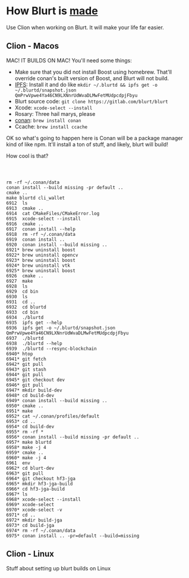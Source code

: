 # How Blurt is [made](https://www.facebook.com/watch/?v=845703122288697)

Use Clion when working on Blurt.  It will make your life far easier.  

## Clion - Macos

MAC!  IT BUILDS ON MAC!
You'll need some things:
* Make sure that you did not install Boost using homebrew.  That'll override conan's built version of Boost, and Blurt will not build.
* [IPFS](https://ipfs.io):  Install it and do like `mkdir ~/.blurtd && ipfs get -o ~/.blurtd/snapshot.json QmPrwVpwe4Ya46CN9LXNnrUdWvaDLMwFetMUdpcdpjFbyu`
* Blurt source code: `git clone https://gitlab.com/blurt/blurt`
* Xcode:  `xcode-select --install`
* Rosary: Three hail marys, please
* [conan](https://conan.io): `brew install conan`
* Ccache: `brew install ccache`


OK so what's going to happen here is Conan will be a package manager kind of like npm.  It'll install a ton of stuff, and likely, blurt will build!

How cool is that?


```



rm -rf ~/.conan/data
conan install --build missing -pr default ..
cmake ..
make blurtd cli_wallet
6912  ls
6913  cmake ..
6914  cat CMakeFiles/CMakeError.log
6915  xcode-select --install
6916  cmake ..
6917  conan install --help
6918  rm -rf ~/.conan/data
6919  conan install ..
6920  conan install --build missing ..
6921* brew uninstall boost
6922* brew uninstall opencv
6923* brew uninstall boost
6924* brew uninstall vtk
6925* brew uninstall boost
6926  cmake ..
6927  make
6928  ls
6929  cd bin
6930  ls
6931  cd ..
6932  cd blurtd
6933  cd bin
6934  ./blurtd
6935  ipfs get --help
6936  ipfs get -o ~/.blurtd/snapshot.json QmPrwVpwe4Ya46CN9LXNnrUdWvaDLMwFetMUdpcdpjFbyu
6937  ./blurtd
6938  ./blurtd --help
6939  ./blurtd --resync-blockchain
6940* htop
6941* git fetch
6942* git pull
6943* git stash
6944* git pull
6945* git checkout dev
6946* git pull
6947* mkdir build-dev
6948* cd build-dev
6949* conan install --build missing ..
6950* cmake ..
6951* make
6952* cat ~/.conan/profiles/default
6953* cd ..
6954* cd build-dev
6955* rm -rf *
6956* conan install --build missing -pr default ..
6957* make blurtd
6958* make -j 4
6959* cmake ..
6960* make -j 4
6961  env
6962* cd blurt-dev
6963* git pull
6964* git checkout hf3-jga
6965* mkdir hf3-jga-build
6966* cd hf3-jga-build
6967* ls
6968* xcode-select --install
6969* xcode-select
6970* xcode-select -v
6971* cd ..
6972* mkdir build-jga
6973* cd build-jga
6974* rm -rf ~/.conan/data
6975* conan install .. -pr=default --build=missing
```

 




## Clion - Linux

Stuff about setting up blurt builds on Linux
